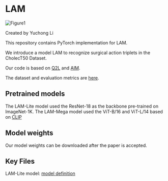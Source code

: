 # LAM

![Figure1](https://github.com/Lycus99/LAM/assets/109274751/9cb3753d-4bf2-480e-a8f0-255a1b3e7e92)

Created by Yuchong Li

This repository contains PyTorch implementation for LAM.

We introduce a model LAM to recognize surgical action triplets in the CholecT50 Dataset. 

Our code is based on [Q2L](https://github.com/SlongLiu/query2labels) and [AIM](https://github.com/taoyang1122/adapt-image-models).

The dataset and evaluation metrics are [here](https://github.com/CAMMA-public/cholect50). 

## Pretrained models

The LAM-Lite model used the ResNet-18 as the backbone pre-trained on ImageNet-1K. The LAM-Mega model used the ViT-B/16 and ViT-L/14 based on [CLIP](https://github.com/openai/CLIP)

## Model weights

Our model weights can be downloaded after the paper is accepted.

## Key Files

LAM-Lite model: [model definition](https://github.com/Lycus99/LAM/blob/main/lib/models/time_transformer_aim.py#162)
